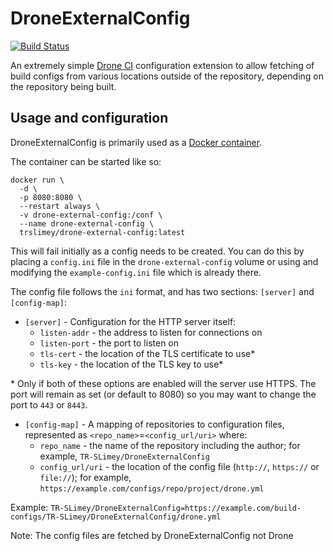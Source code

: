 # DroneExternalConfig
[![Build Status](https://ci.0x1a8510f2.space/api/badges/0x1a8510f2/DroneExternalConfig/status.svg)](https://ci.0x1a8510f2.space/0x1a8510f2/DroneExternalConfig)

An extremely simple [Drone CI](https://drone.io) configuration extension to allow fetching of build configs from various locations outside of the repository, depending on the repository being built.

## Usage and configuration
DroneExternalConfig is primarily used as a [Docker container](https://hub.docker.com/r/trslimey/drone-external-config).

The container can be started like so:
```
docker run \
  -d \
  -p 8080:8080 \
  --restart always \
  -v drone-external-config:/conf \
  --name drone-external-config \
  trslimey/drone-external-config:latest
```
This will fail initially as a config needs to be created. You can do this by placing a `config.ini` file in the `drone-external-config` volume or using and modifying the `example-config.ini` file which is already there.

The config file follows the `ini` format, and has two sections: `[server]` and `[config-map]`:

- `[server]` - Configuration for the HTTP server itself:
  - `listen-addr` - the address to listen for connections on
  - `listen-port` - the port to listen on
  - `tls-cert` - the location of the TLS certificate to use*
  - `tls-key` - the location of the TLS key to use*

\* Only if both of these options are enabled will the server use HTTPS. The port will remain as set (or default to 8080) so you may want to change the port to `443` or `8443`.

- `[config-map]` - A mapping of repositories to configuration files, represented as `<repo_name>`=`<config_url/uri>` where:
  - `repo_name` - the name of the repository including the author; for example, `TR-SLimey/DroneExternalConfig`
  - `config_url/uri` - the location of the config file (`http://`, `https://` or `file://`); for example, `https://example.com/configs/repo/project/drone.yml`

Example: `TR-SLimey/DroneExternalConfig=https://example.com/build-configs/TR-SLimey/DroneExternalConfig/drone.yml`

Note: The config files are fetched by DroneExternalConfig not Drone
